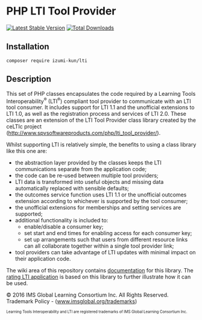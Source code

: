 PHP LTI Tool Provider
=====================

[![Latest Stable Version](https://poser.pugx.org/izumi-kun/lti/v/stable)](https://packagist.org/packages/izumi-kun/lti)
[![Total Downloads](https://poser.pugx.org/izumi-kun/lti/downloads)](https://packagist.org/packages/izumi-kun/lti)

Installation
------------

```
composer require izumi-kun/lti
```

Description
-----------

This set of PHP classes encapsulates the code required by a Learning Tools Interoperability<sup>®</sup> (LTI<sup>®</sup>) compliant tool provider to communicate with an LTI tool consumer.
It includes support for LTI 1.1 and the unofficial extensions to LTI 1.0, as well as the registration process and services of LTI 2.0.
These classes are an extension of the LTI Tool Provider class library created by the ceLTIc project (http://www.spvsoftwareproducts.com/php/lti_tool_provider/).

Whilst supporting LTI is relatively simple, the benefits to using a class library like this one are:
* the abstraction layer provided by the classes keeps the LTI communications separate from the application code;
* the code can be re-used between multiple tool providers;
* LTI data is transformed into useful objects and missing data automatically replaced with sensible defaults;
* the outcomes service function uses LTI 1.1 or the unofficial outcomes extension according to whichever is supported by the tool consumer;
* the unofficial extensions for memberships and setting services are supported;
* additional functionality is included to:
    * enable/disable a consumer key;
    * set start and end times for enabling access for each consumer key;
    * set up arrangements such that users from different resource links can all collaborate together within a single tool provider link;
* tool providers can take advantage of LTI updates with minimal impact on their application code.

The wiki area of this repository contains [documentation](https://github.com/IMSGlobal/LTI-Tool-Provider-Library-PHP/wiki) for this library.  The [rating LTI application](https://github.com/IMSGlobal/LTI-Sample-Tool-Provider-PHP) is based on this library to further illustrate how it can be used.

&copy; 2016 IMS Global Learning Consortium Inc. All Rights Reserved. Trademark Policy - (www.imsglobal.org/trademarks)

<sup><sub>Learning Tools Interoperability and LTI are registered trademarks of IMS Global Learning Consortium Inc.</sub></sup>
